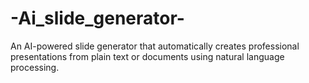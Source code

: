 # -Ai_slide_generator-
An AI-powered slide generator that automatically creates professional presentations from plain text or documents using natural language processing.
